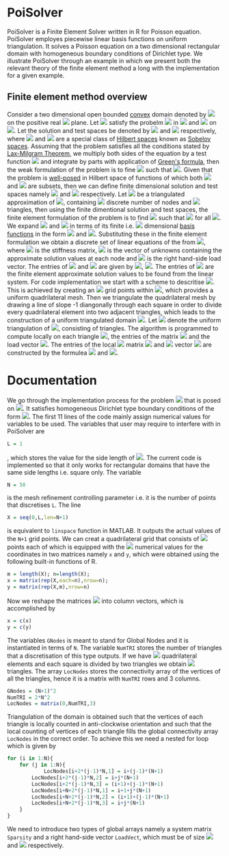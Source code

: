 # PoiSolver
PoiSolver is a Finite Element Solver written in R for Poisson equation. PoiSolver employes piecewise linear basis functions on uniform triangulation. It solves a Poisson equation on a two dimensional rectangular domain with homogeneous boundary conditions of Dirichlet type. We illustrate PoiSolver through an example in which we present both the relevant theory of the finite element method a long with the implementation for a given example.
## Finite element method overview
Consider a two dimensional open bounded [convex](https://en.wikipedia.org/wiki/Convex_set) domain denoted by <img src="https://latex.codecogs.com/svg.latex?\Large&space;\Omega\subset\mathbb{R}^2"/> on the positive real <img src="https://latex.codecogs.com/svg.latex?\Large&space;x-y"/> plane. Let <img src="https://latex.codecogs.com/svg.latex?\Large&space;u(x,y)"/> satisfy the probelm <img src="https://latex.codecogs.com/svg.latex?\Large&space;\Delta\,u(x,y)=f(x,y)"/> in <img src="https://latex.codecogs.com/svg.latex?\Large&space;\Omega"/> and <img src="https://latex.codecogs.com/svg.latex?\Large&space;u(x,y)=0"/> on <img src="https://latex.codecogs.com/svg.latex?\Large&space;\partial\Omega"/>. Let the solution and test spaces be denoted by <img src="https://latex.codecogs.com/svg.latex?\Large&space;H^1_{\Omega}=\{w\in\,H^1:\|w(x,y)\|^2<\infty,\,\|\nabla\,w(x,y)\|^2<\infty\}"/> and <img src="https://latex.codecogs.com/svg.latex?\Large&space;H^1_{\Omega_0}=\{w\in\,H^1:\,w(x,y)=0,\;\,x,y\in\partial\Omega\}"/> respectively, where <img src="https://latex.codecogs.com/svg.latex?\Large&space;H^1_{\Omega}"/> and <img src="https://latex.codecogs.com/svg.latex?\Large&space;H^1_{\Omega_0}"/> are a special class of [Hilbert spaces](https://en.wikipedia.org/wiki/Hilbert_space) known as [Sobelov spaces](https://en.wikipedia.org/wiki/Hilbert_space). Assuming that the problem satisfies all the conditions stated by [Lax-Milgram Theorem](http://mathworld.wolfram.com/Lax-MilgramTheorem.html), we multiply both sides of the equation by a test function <img src="https://latex.codecogs.com/svg.latex?\Large&space;w(x,y)"/> and integrate by parts with application of [Green's formula](https://math.stackexchange.com/questions/1936916/greens-formula-integration-in-parts), then the weak formulation of the problem is to fine <img src="https://latex.codecogs.com/svg.latex?\Large&space;u\in\,H^1"/> such that <img src="https://latex.codecogs.com/svg.latex?\Large&space;\int_{\Omega}\nabla\!u\cdot\nabla\!w\,d\Omega=\int_{\Omega}fw\,d\Omega"/>. Given that the problem is [well-posed](https://en.wikipedia.org/wiki/Well-posed_problem) in Hilbert space of functions of which both <img src="https://latex.codecogs.com/svg.latex?\Large&space;H^1_{\Omega}"/> and <img src="https://latex.codecogs.com/svg.latex?\Large&space;H^1_{\Omega_0}"/> are subsets, then we can define finite dimensional solution and test spaces namely <img src="https://latex.codecogs.com/svg.latex?\Large&space;V^h\subset\,H^1_{\Omega}"/> and <img src="https://latex.codecogs.com/svg.latex?\Large&space;V_0^h\subset\,H^1_{\Omega_0}"/> respectively. Let <img src="https://latex.codecogs.com/svg.latex?\Large&space;\Omega^h"/> be a triangulated approximation of <img src="https://latex.codecogs.com/svg.latex?\Large&space;\Omega"/>, containing <img src="https://latex.codecogs.com/svg.latex?\Large&space;N"/> discrete number of nodes and <img src="https://latex.codecogs.com/svg.latex?\Large&space;K"/> triangles, then using the finite dimentional solution and test spaces, the finite element formulation of the problem is to find <img src="https://latex.codecogs.com/svg.latex?\Large&space;u^h\in\,V^h"/> such that <img src="https://latex.codecogs.com/svg.latex?\Large&space;\int_{\Omega^h}\nabla\!u^h\cdot\nabla\!w^h\,d\Omega=\int_{\Omega^h}fw^h\,d\Omega"/> for all <img src="https://latex.codecogs.com/svg.latex?\Large&space;\,w^h\in\,V_0^h"/>.  We expand <img src="https://latex.codecogs.com/svg.latex?\Large&space;u^h"/> and <img src="https://latex.codecogs.com/svg.latex?\Large&space;w^h"/> in terms of its finite i.e. <img src="https://latex.codecogs.com/svg.latex?\Large&space;N"/> dimensional [basis functions](https://en.wikipedia.org/wiki/Basis_function) in the form <img src="https://latex.codecogs.com/svg.latex?\Large&space;u^h=\sum_{i=1}^N\,U_i\phi_i"/> and <img src="https://latex.codecogs.com/svg.latex?\Large&space;w^h=\sum_{j=1}^N\,\phi_j"/>. Substituting these in the finite element formulation we obtain a discrete set of linear equations of the from <img src="https://latex.codecogs.com/svg.latex?\Large&space;S\,U=L"/>, where <img src="https://latex.codecogs.com/svg.latex?\Large&space;S"/> is the stiffness matrix, <img src="https://latex.codecogs.com/svg.latex?\Large&space;U"/> is the vector of unknowns containing the approximate solution values at each node and <img src="https://latex.codecogs.com/svg.latex?\Large&space;L"/> is the right hand-side load vector. The entries of <img src="https://latex.codecogs.com/svg.latex?\Large&space;S"/> and <img src="https://latex.codecogs.com/svg.latex?\Large&space;L"/> are given by <img src="https://latex.codecogs.com/svg.latex?\Large&space;\[S\]_{i,j}=\int_{\Omega^h}\,\nabla\phi_i\cdot\nabla\phi_j\,d\Omega^h"/>, <img src="https://latex.codecogs.com/svg.latex?\Large&space;\[F\]_{j}=\int_{\Omega^h}\,f\phi_j\,d\Omega^h"/>. The entries of <img src="https://latex.codecogs.com/svg.latex?\Large&space;U"/> are the finite element approximate solution values to be found from the linear system. 
For code implementation we start with a scheme to descritise  <img src="https://latex.codecogs.com/svg.latex?\Large&space;\Omega"/>. This is achieved by creating an <img src="https://latex.codecogs.com/svg.latex?\Large&space;N\times\,N"/> grid points within <img src="https://latex.codecogs.com/svg.latex?\Large&space;\Omega"/>, which provides a uniform quadrilateral mesh. Then we triangulate the quadrilateral mesh by drawing a line of slope -1 diangonally through each square in order to divide every quadrilateral element into two adjacent triangles, which leads to the construction of a uniform triangulated domain <img src="https://latex.codecogs.com/svg.latex?\Large&space;\Omega^h"/>.  Let <img src="https://latex.codecogs.com/svg.latex?\Large&space;\mathcal{T}"/> denote the uniform triangulation of <img src="https://latex.codecogs.com/svg.latex?\Large&space;\Omega"/>, consisting of triangles. The algorithm is programmed to compute locally on each triangle <img src="https://latex.codecogs.com/svg.latex?\Large&space;K\in\mathcal{T}"/>, the entries of the matrix <img src="https://latex.codecogs.com/svg.latex?\Large&space;S"/> and the load vector <img src="https://latex.codecogs.com/svg.latex?\Large&space;L"/>. The entries of the local <img src="https://latex.codecogs.com/svg.latex?\Large&space;3\times3"/> matrix <img src="https://latex.codecogs.com/svg.latex?\Large&space;S"/> and  <img src="https://latex.codecogs.com/svg.latex?\Large&space;3\times1"/> vector <img src="https://latex.codecogs.com/svg.latex?\Large&space;L"/> are constructed by the formulea <img src="https://latex.codecogs.com/svg.latex?\Large&space;\[S\]_{i,j}=\sum_{K}\int_{\Omega^h}\nabla\phi_i\cdot\nabla\phi_j\,d\Omega"/>  and <img src="https://latex.codecogs.com/svg.latex?\Large&space;\[L\]_j=\sum_K\int_{\Omega^h}f\phi_j\,d\Omega"/>.
# Documentation
We go through the implementation process for the problem <img src="https://latex.codecogs.com/svg.latex?\Large&space;\Delta\,u(x,y)=1"/> that is posed on <img src="https://latex.codecogs.com/svg.latex?\Large&space;\Omega=\[0\;1\]\times\[0\;1\]"/>. It satisfies homogeneous Dirichlet type boundary conditions of the form <img src="https://latex.codecogs.com/svg.latex?\Large&space;u(x,y)=0\quad\,x,y\in\partial\Omega"/>.
The first 11 lines of the code mainly assign numerical values for variables to be used. The variables that user may require to interfere with in PoiSolver are 
``` r 
L = 1
```
, which stores the value for the side length of <img src="https://latex.codecogs.com/svg.latex?\Large&space;\Omega"/>. The current code is implemented so that it only works for rectangular domains that have the same side lengths i.e. square only. The variable 
``` r
N = 50
``` 
is the mesh refinement controlling parameter i.e. it is the number of points that discretises `L`. The line 
``` r
X = seq(0,L,len=N+1)
```
is equivalent to `linspace` function in MATLAB. It outputs the actual values of the `N+1` grid points. We can creat a quadrilateral grid that consists of <img src="https://latex.codecogs.com/svg.latex?\Large&space;N^2"/> points each of which is equipped with the <img src="https://latex.codecogs.com/svg.latex?\Large&space;(x,y)"/> numerical values for the coordinates in two matrices namely `x` and `y`, which were obtained using the following built-in functions of R.   
``` r
m = length(X); n=length(X);
x = matrix(rep(X,each=n),nrow=n);
y = matrix(rep(X,m),nrow=n)
```
Now we reshape the matrices <img src="https://latex.codecogs.com/svg.latex?\Large&space;x,y"/> into column vectors, which is accomplished by  
``` r
x = c(x)
y = c(y)
```  
The variables `GNodes` is meant to stand for Global Nodes and it is instantiated in terms of `N`. The variable `NumTRI` stores the number of triangles that a discretisation of this type outputs. If we have <img src="https://latex.codecogs.com/svg.latex?\Large&space;N^2"/> quadrilateral elements and each square is divided by two triangles we obtain <img src="https://latex.codecogs.com/svg.latex?\Large&space;2\times\,N^2"/> triangles. The array `LocNodes` stores the connectivity array of the vertices of all the triangles, hence it is a matrix with `NumTRI` rows and 3 columns.
``` r
GNodes = (N+1)^2
NumTRI = 2*N^2
LocNodes = matrix(0,NumTRI,3)
```
Triangulation of the domain is obtained such that the vertices of each triangle is locally counted in anti-clockwise orientation and such that the local counting of vertices of each triangle fills the global connectivity array `LocNodes` in the correct order. To achieve this we need a nested for loop which is given by 
``` r
for (i in 1:N){
	for (j in 1:N){
		    LocNodes[i+2*(j-1)*N,1] = i+(j-1)*(N+1)
        LocNodes[i+2*(j-1)*N,2] = i+j*(N+1)
        LocNodes[i+2*(j-1)*N,3] = (i+1)+(j-1)*(N+1)
        LocNodes[i+N+2*(j-1)*N,1] = i+1+j*(N+1)
        LocNodes[i+N+2*(j-1)*N,2] = (i+1)+(j-1)*(N+1)
        LocNodes[i+N+2*(j-1)*N,3] = i+j*(N+1)
    }
}
```
We need to introduce two types of global arrays namely a system matrix `Sparsity` and a right hand-side vector `LoadVect`, which must be of size <img src="https://latex.codecogs.com/svg.latex?\Large&space;(N+1)^2\times\,(N+1)^2"/> and <img src="https://latex.codecogs.com/svg.latex?\Large&space;N^2\times\,1"/> respectively.



